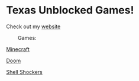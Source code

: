 # Texas Unblocked Games!

Check out my [website](https://sites.google.com/view/wtex)

‎ 
‎ 
‎ 
‎ 
‎ 
‎ 
‎ 
‎ 
Games:

[Minecraft](https://4texas4.github.io/minecraft.html)

[Doom](https://4texas4.github.io/doom.html)

[Shell Shockers](https://4texas4.github.io/shellshockers.html)
